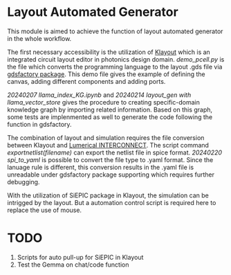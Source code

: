 # Layout Automated Generator
This module is aimed to achieve the function of layout automated generator in the whole workflow.

The first necessary accessibility is the utilization of [Klayout](https://www.klayout.de/) which is an integrated circuit layout editor in photonics design domain.
*demo_pcell.py* is the file which converts the programming language to the layout .gds file via [gdsfactory package](https://gdsfactory.github.io/gdsfactory/). This demo file gives the example of defining the canvas, adding different components and adding ports.

*20240207 llama_index_KG.ipynb* and *20240214 layout_gen with llama_vector_store* gives the procedure to creating specific-domain knowledge graph by importing related information. Based on this graph, some tests are implenmented as well to generate the code following the function in gdsfactory.

The combination of layout and simulation requires the file conversion between Klayout and [Lumerical INTERCONNECT](https://www.ansys.com/products/optics/interconnect). The script command *exportnetlist(filename)* can export the netlist file in spice format. *20240220 spi_to_yaml* is possible to convert the file type to .yaml format. Since the lanuage rule is different, this conversion results in the .yaml file is unreadable under gdsfactory package supporting which requires further debugging.

With the utilization of SiEPIC package in Klayout, the simulation can be intrigged by the layout. But a automation control script is required here to replace the use of mouse.

# TODO
1. Scripts for auto pull-up for SiEPIC in Klayout
2. Test the Gemma on chat/code function

